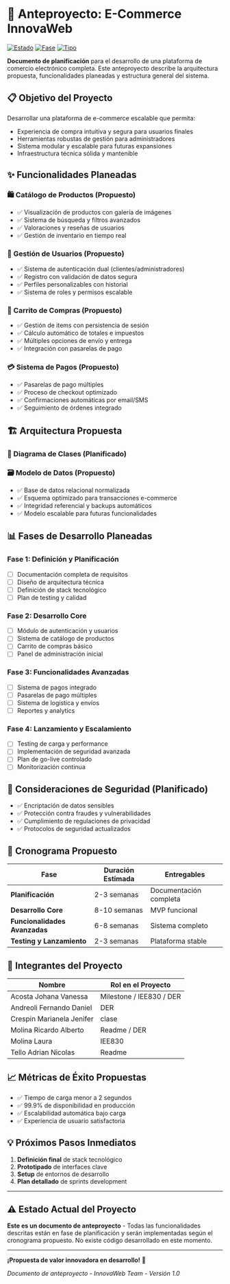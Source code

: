 # 🛒 Anteproyecto: E-Commerce InnovaWeb

[![Estado](https://img.shields.io/badge/Estado-Anteproyecto%20Planeación-blue)]()
[![Fase](https://img.shields.io/badge/Fase-Documentación%20Inicial-lightgrey)]()
[![Tipo](https://img.shields.io/badge/Tipo-Propuesta%20Técnica-orange)]()

**Documento de planificación** para el desarrollo de una plataforma de comercio electrónico completa. Este anteproyecto describe la arquitectura propuesta, funcionalidades planeadas y estructura general del sistema.

## 📋 Objetivo del Proyecto

Desarrollar una plataforma de e-commerce escalable que permita:
- Experiencia de compra intuitiva y segura para usuarios finales
- Herramientas robustas de gestión para administradores
- Sistema modular y escalable para futuras expansiones
- Infraestructura técnica sólida y mantenible

## ✨ Funcionalidades Planeadas

### 🛍️ Catálogo de Productos (Propuesto)
- ✅ Visualización de productos con galería de imágenes
- ✅ Sistema de búsqueda y filtros avanzados
- ✅ Valoraciones y reseñas de usuarios
- ✅ Gestión de inventario en tiempo real

### 👥 Gestión de Usuarios (Propuesto)
- ✅ Sistema de autenticación dual (clientes/administradores)
- ✅ Registro con validación de datos segura
- ✅ Perfiles personalizables con historial
- ✅ Sistema de roles y permisos escalable

### 🛒 Carrito de Compras (Propuesto)
- ✅ Gestión de items con persistencia de sesión
- ✅ Cálculo automático de totales e impuestos
- ✅ Múltiples opciones de envío y entrega
- ✅ Integración con pasarelas de pago

### 💳 Sistema de Pagos (Propuesto)
- ✅ Pasarelas de pago múltiples
- ✅ Proceso de checkout optimizado
- ✅ Confirmaciones automáticas por email/SMS
- ✅ Seguimiento de órdenes integrado

## 🏗️ Arquitectura Propuesta

### 🧩 Diagrama de Clases (Planificado)

### 🗃️ Modelo de Datos (Propuesto)
- ✅ Base de datos relacional normalizada
- ✅ Esquema optimizado para transacciones e-commerce
- ✅ Integridad referencial y backups automáticos
- ✅ Modelo escalable para futuras funcionalidades

## 📊 Fases de Desarrollo Planeadas

### Fase 1: Definición y Planificación
- [ ] Documentación completa de requisitos
- [ ] Diseño de arquitectura técnica
- [ ] Definición de stack tecnológico
- [ ] Plan de testing y calidad

### Fase 2: Desarrollo Core
- [ ] Módulo de autenticación y usuarios
- [ ] Sistema de catálogo de productos
- [ ] Carrito de compras básico
- [ ] Panel de administración inicial

### Fase 3: Funcionalidades Avanzadas
- [ ] Sistema de pagos integrado
- [ ] Pasarelas de pago múltiples
- [ ] Sistema de logística y envíos
- [ ] Reportes y analytics

### Fase 4: Lanzamiento y Escalamiento
- [ ] Testing de carga y performance
- [ ] Implementación de seguridad avanzada
- [ ] Plan de go-live controlado
- [ ] Monitorización continua

## 🔐 Consideraciones de Seguridad (Planificado)

- ✅ Encriptación de datos sensibles
- ✅ Protección contra fraudes y vulnerabilidades
- ✅ Cumplimiento de regulaciones de privacidad
- ✅ Protocolos de seguridad actualizados

## 📅 Cronograma Propuesto

| Fase | Duración Estimada | Entregables |
|------|-------------------|-------------|
| **Planificación** | 2-3 semanas | Documentación completa |
| **Desarrollo Core** | 8-10 semanas | MVP funcional |
| **Funcionalidades Avanzadas** | 6-8 semanas | Sistema completo |
| **Testing y Lanzamiento** | 2-3 semanas | Plataforma stable |

## 👥 Integrantes del Proyecto

| Nombre | Rol en el Proyecto |
|--------|---------------------|
| Acosta Johana Vanessa | Milestone / IEE830 / DER |
| Andreoli Fernando Daniel | DER |
| Crespin Marianela Jenifer | clase |
| Molina Ricardo Alberto | Readme / DER |
| Molina Laura | IEE830 |
| Tello Adrian Nicolas | Readme |

## 📈 Métricas de Éxito Propuestas

- ✅ Tiempo de carga menor a 2 segundos
- ✅ 99.9% de disponibilidad en producción
- ✅ Escalabilidad automática bajo carga
- ✅ Experiencia de usuario satisfactoria

## 💡 Próximos Pasos Inmediatos

1. **Definición final** de stack tecnológico
2. **Prototipado** de interfaces clave
3. **Setup** de entornos de desarrollo
4. **Plan detallado** de sprints development

---

## ⚠️ Estado Actual del Proyecto

**Este es un documento de anteproyecto** - Todas las funcionalidades descritas están en fase de planificación y serán implementadas según el cronograma propuesto. No existe código desarrollado en este momento.

---

**¡Propuesta de valor innovadora en desarrollo!** 🎉

*Documento de anteproyecto - InnovaWeb Team - Versión 1.0*

